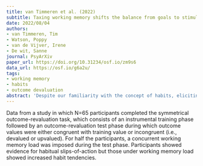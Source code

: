 ```yaml
---
title: van Timmeren et al. (2022)
subtitle: Taxing working memory shifts the balance from goals to stimulus-response habits
date: 2022/08/04
authors:
- van Timmeren, Tim
- Watson, Poppy
- van de Vijver, Irene
- De wit, Sanne
journal: PsyArXiv
paper_url: https://doi.org/10.31234/osf.io/zm9s6
data_url: https://osf.io/g6a2u/
tags:
- working memory
- habits
- outcome devaluation
abstract: 'Despite our familiarity with the concept of habits, eliciting and measuring habits experimentally in humans has proven to be difficult. A possible explanation is that participants in psychological experiments actively recruit goal-directed control and therefore make few habitual slips-of-action in the presence of stimuli signalling devalued outcomes. In the current experiment we used the symmetrical outcome-revaluation task in combination with a working memory load in an attempt to tip the balance from goal-directed control to stimulus-response habit. During the instrumental learning phase, participants learned to make a Go response to stimuli signalling valuable outcomes (and points) while not responding (NoGo) to stimuli signalling not-valuable outcomes. During the subsequent test phase, the outcomes signalled by the stimuli were either value-congruent with training (still-valuable and still-not-valuable), or value-incongruent (devalued and upvalued). Participants had to flexibly adjust their behaviour on value-incongruent trials where the stimulus-response association learned during training was no longer appropriate. For half the participants, a concurrent working memory load was imposed during the test phase. In line with our preregistered hypotheses, participants showed evidence for habitual slips-of-action but those under working memory load showed increased habit tendencies (specifically failures to inhibit prepotent Go responses in the presence of stimuli signalling devalued outcomes). This central finding suggests that a working memory load can be used to reveal habits in humans.'
---
```


Data from a study in which N=65 participants completed the symmetrical outcome-revaluation task, which consists of an instrumental training phase followed by an outcome-revaluation test phase during which outcome values were either congruent with training value or incongruent (i.e., devalued or upvalued). For half the participants, a concurrent working memory load was imposed during the test phase. Participants showed evidence for habitual slips-of-action but those under working memory load showed increased habit tendencies.
